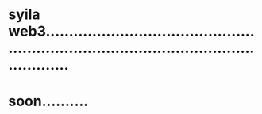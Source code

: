 # syila web3...............................................................................................................
# soon..........
